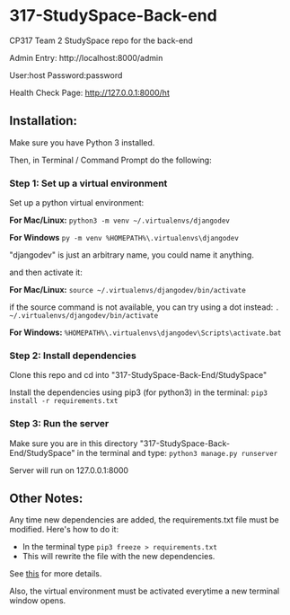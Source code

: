 # 317-StudySpace-Back-end

CP317 Team 2 StudySpace repo for the back-end

Admin Entry:
http://localhost:8000/admin

User:host
Password:password

Health Check Page:
http://127.0.0.1:8000/ht

## Installation:

Make sure you have Python 3 installed.

Then, in Terminal / Command Prompt do the following:

### Step 1: Set up a virtual environment

Set up a python virtual environment:

**For Mac/Linux:**
`python3 -m venv ~/.virtualenvs/djangodev`

**For Windows**
`py -m venv %HOMEPATH%\.virtualenvs\djangodev`

"djangodev" is just an arbitrary name, you could name it anything.

and then activate it:

**For Mac/Linux:**
`source ~/.virtualenvs/djangodev/bin/activate`

if the source command is not available, you can try using a dot instead:
`. ~/.virtualenvs/djangodev/bin/activate`

**For Windows:**
`%HOMEPATH%\.virtualenvs\djangodev\Scripts\activate.bat`

### Step 2: Install dependencies

Clone this repo and cd into "317-StudySpace-Back-End/StudySpace"

Install the dependencies using pip3 (for python3) in the terminal:
`pip3 install -r requirements.txt`

### Step 3: Run the server

Make sure you are in this directory "317-StudySpace-Back-End/StudySpace" in the terminal and type:
`python3 manage.py runserver`

Server will run on 127.0.0.1:8000

## Other Notes:

Any time new dependencies are added, the requirements.txt file must be modified. Here's how to do it:

- In the terminal type `pip3 freeze > requirements.txt`
- This will rewrite the file with the new dependencies.

See [this](https://medium.com/python-pandemonium/better-python-dependency-and-package-management-b5d8ea29dff1) for more details.

Also, the virtual environment must be activated everytime a new terminal window opens.